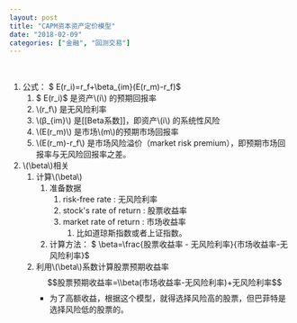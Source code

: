 ```yaml
---
layout: post
title: "CAPM资本资产定价模型"
date: "2018-02-09"
categories: ["金融", "回测交易"]
---
```


 

1. 公式： $ E(r\_i)=r\_f+\\beta\_{im}(E(r\_m)-r\_f)$
    1. $ E(r\_i)$ 是资产\\(i\\) 的预期回报率
    2. \\(r\_f\\) 是无风险利率
    3. \\(β\_{im}\\) 是\[\[Beta系数\]\]，即资产\\(i\\) 的系统性风险
    4. \\(E(r\_m)\\) 是市场\\(m\\)的预期市场回报率
    5. \\(E(r\_m)-r\_f\\) 是市场风险溢价（market risk premium），即预期市场回报率与无风险回报率之差。
2. \\(\\beta\\)相关
    1. 计算\\(\\beta\\)
        1. 准备数据
            1. risk-free rate : 无风险利率
            2. stock's rate of return : 股票收益率
            3. market rate of return : 市场收益率
                1. 比如道琼斯指数或者上证指数。
        2. 计算方法： $ \\beta=\\frac{股票收益率 - 无风险利率}{市场收益率-无风险利率}$
    2. 利用\\(\\beta\\)系数计算股票预期收益率 $$股票预期收益率=\\beta(市场收益率-无风险利率)+无风险利率$$
        - 为了高额收益，根据这个模型，就得选择风险高的股票，但巴菲特是选择风险低的股票的。
